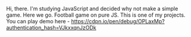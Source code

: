 Hi, there.
I'm studying JavaScript and decided why not make a simple game. Here we go. Football game on pure JS. This is one of my projects.
You can play demo here - https://cdpn.io/pen/debug/OPLaxMp?authentication_hash=VJkxxqnJzODk
